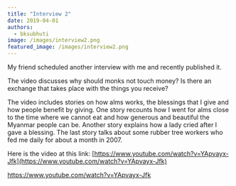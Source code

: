 ```yaml
---
title: "Interview 2"
date: 2019-04-01
authors: 
  - bksubhuti
image: /images/interview2.png
featured_image: /images/interview2.png
---
```


My friend scheduled another interview with me and recently published it.

The video discusses why should monks not touch money? Is there an exchange that takes place with the things you receive?

The video includes stories on how alms works, the blessings that I give and how people benefit by giving. One story recounts how I went for alms close to the time where we cannot eat and how generous and beautiful the Myanmar people can be. Another story explains how a lady cried after I gave a blessing. The last story talks about some rubber tree workers who fed me daily for about a month in 2007.

Here is the video at this link: [https://www.youtube.com/watch?v=YApvayx-Jfk](https://www.youtube.com/watch?v=YApvayx-Jfk)

https://www.youtube.com/watch?v=YApvayx-Jfk